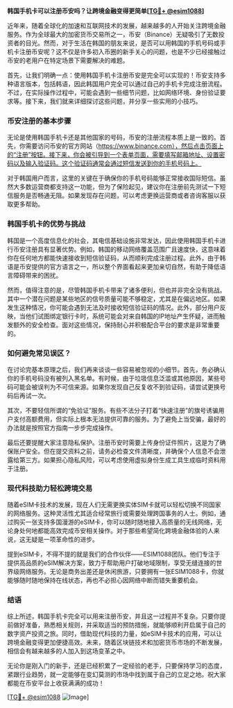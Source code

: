 **韩国手机卡可以注册币安吗？让跨境金融变得更简单[[TG💪+ @esim1088](https://t.me/s/esim1088)]**

近年来，随着全球化的加速和互联网技术的发展，越来越多的人开始关注跨境金融服务。作为全球最大的加密货币交易所之一，币安（Binance）无疑吸引了无数投资者的目光。然而，对于生活在韩国的朋友来说，是否可以用韩国的手机号码或手机卡注册币安呢？这不仅是许多初入币圈的新手关心的问题，也是不少已经接触过币安的老用户在特定场景下需要解决的难题。

首先，让我们明确一点：使用韩国手机卡注册币安是完全可以实现的！币安支持多种语言版本，包括韩语，因此韩国用户完全可以通过自己的手机卡完成注册流程。不过，在实际操作过程中，可能会遇到一些细节问题，比如网络环境、身份验证要求等。接下来，我们就来详细探讨这些问题，并分享一些实用的小技巧。

### 币安注册的基本步骤

无论是使用韩国手机卡还是其他国家的号码，币安的注册流程本质上是一致的。首先，你需要访问币安的官方网站（https://www.binance.com），然后点击页面上的“注册”按钮。接下来，你会被引导到一个表单页面，需要填写邮箱地址、设置密码以及输入验证码。这个验证码通常会通过短信发送到你的手机号码上。

对于韩国用户而言，这里的关键在于确保你的手机号码能够正常接收国际短信。虽然大多数运营商都支持这一功能，但为了保险起见，建议你在注册前先测试一下短信服务是否畅通无阻。如果发现存在问题，可以考虑更换运营商或者咨询客服以获取更多帮助。

### 韩国手机卡的优势与挑战

韩国是一个高度信息化的社会，其电信基础设施非常发达，因此使用韩国手机卡进行币安注册具有显著优势。例如，韩国的移动网络覆盖范围广且速度快，这意味着你在任何地方都能快速接收到短信验证码，从而顺利完成注册过程。此外，由于韩语是币安提供的官方语言之一，所以整个界面看起来更加亲切自然，有助于降低语言障碍带来的困扰。

然而，值得注意的是，尽管韩国手机卡带来了诸多便利，但也并非完全没有挑战。其中一个潜在问题是某些地区的信号质量可能不够稳定，尤其是在偏远地区。如果发生这种情况，你可能会遇到无法及时接收短信验证码的情况。此外，部分用户反映，当他们试图绑定银行卡时，系统可能会对来自韩国的IP地址产生怀疑，进而触发额外的安全检查。面对这些情况，保持耐心并积极配合平台的要求是非常重要的。

### 如何避免常见误区？

在讨论完基本原理之后，我们再来谈谈一些容易被忽视的小细节。首先，务必确认你的手机号码没有被列入黑名单。有时候，由于垃圾信息泛滥或其他原因，某些号码可能会被误判为不可信来源。如果你发现自己反复收不到验证码，请尝试更换号码后再试一次。

其次，不要轻信所谓的“免验证”服务。有些不法分子打着“快速注册”的旗号诱骗用户支付高额费用，但实际上根本无法提供可靠的服务。为了避免上当受骗，最好的办法就是按照官方指南一步步完成操作。

最后还要提醒大家注意隐私保护。注册币安时需要上传身份证件照片，这是为了确保账户安全。但在提交资料之前，请务必检查文件清晰度，并确保个人信息不会泄露给第三方。如果担心隐私风险，可以考虑使用虚拟身份生成工具生成临时资料用于注册。

### 现代科技助力轻松跨境交易

随着eSIM卡技术的发展，现在人们无需更换实体SIM卡就可以轻松切换不同国家的网络服务。这种灵活性尤其适合经常旅行或需要处理跨国事务的人士。例如，通过购买一张支持多国漫游的eSIM卡，你可以随时随地接入高质量的无线网络，无论身处何地都能高效完成币安相关操作。对于那些希望简化跨境金融体验的人来说，这无疑是一项革命性的进步。

提到eSIM卡，不得不提的就是我们的合作伙伴——ESIM1088团队。他们专注于提供高品质的eSIM解决方案，致力于帮助用户打破地域限制，享受无缝连接的世界级网络服务。无论是商务出差还是休闲旅游，只要拥有一张ESIM1088卡，你就能够随时随地保持在线状态，再也不必担心因网络中断而错失重要机会。

### 结语

综上所述，韩国手机卡完全可以用来注册币安，并且这一过程并不复杂。只要你提前做好准备，熟悉相关规则，并采取适当的预防措施，就能够顺利开启属于自己的数字资产投资之旅。同时，借助现代科技的力量，如eSIM卡技术的应用，可以让跨境金融变得更加便捷高效。未来，随着区块链技术和加密货币市场的不断发展，相信会有越来越多的人加入到这场变革之中。

无论你是刚入门的新手，还是已经积累了一定经验的老手，只要保持学习的态度，紧跟行业趋势，就一定能够在变幻莫测的市场中找到属于自己的立足之地。祝大家都能在币安平台上收获满满的成功！

[[TG💪+ @esim1088](https://t.me/s/esim1088) ![Image](https://i.postimg.cc/4NQfJmqS/Snipaste-2025-05-13-00-14-12.png)]